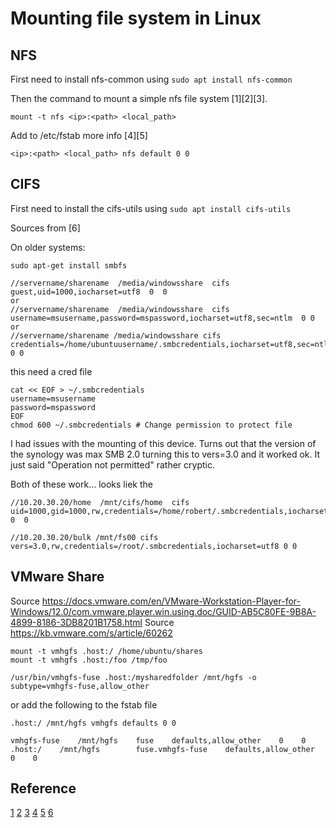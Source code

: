 # Mounting file system in Linux

## NFS


First need to install nfs-common using `sudo apt install nfs-common`

Then the command to mount a simple nfs file system [1][2][3]. 

```
mount -t nfs <ip>:<path> <local_path>
```

Add to /etc/fstab more info [4][5]

```
<ip>:<path> <local_path> nfs default 0 0
```

## CIFS

First need to install the cifs-utils using `sudo apt install cifs-utils`

Sources from [6]

On older systems:

```
sudo apt-get install smbfs
```

```
//servername/sharename  /media/windowsshare  cifs  guest,uid=1000,iocharset=utf8  0  0
or
//servername/sharename  /media/windowsshare  cifs  username=msusername,password=mspassword,iocharset=utf8,sec=ntlm  0 0 
or
//servername/sharename /media/windowsshare cifs credentials=/home/ubuntuusername/.smbcredentials,iocharset=utf8,sec=ntlm 0 0
```

this need a cred file

```
cat << EOF > ~/.smbcredentials
username=msusername
password=mspassword
EOF
chmod 600 ~/.smbcredentials # Change permission to protect file
```

I had issues with the mounting of this device. Turns out that the version of the
synology was max SMB 2.0 turning this to vers=3.0 and it worked ok.
It just said "Operation not permitted" rather cryptic.

Both of these work... looks liek the 

```
//10.20.30.20/home  /mnt/cifs/home  cifs  uid=1000,gid=1000,rw,credentials=/home/robert/.smbcredentials,iocharset=utf8,vers=3.0  0  0

//10.20.30.20/bulk /mnt/fs00 cifs vers=3.0,rw,credentials=/root/.smbcredentials,iocharset=utf8 0 0
```

## VMware Share

Source https://docs.vmware.com/en/VMware-Workstation-Player-for-Windows/12.0/com.vmware.player.win.using.doc/GUID-AB5C80FE-9B8A-4899-8186-3DB8201B1758.html
Source https://kb.vmware.com/s/article/60262

```
mount -t vmhgfs .host:/ /home/ubuntu/shares
mount -t vmhgfs .host:/foo /tmp/foo
```

```
/usr/bin/vmhgfs-fuse .host:/mysharedfolder /mnt/hgfs -o subtype=vmhgfs-fuse,allow_other
```

or add the following to the fstab file

```
.host:/ /mnt/hgfs vmhgfs defaults 0 0
```

```
vmhgfs-fuse    /mnt/hgfs    fuse    defaults,allow_other    0    0
.host:/    /mnt/hgfs        fuse.vmhgfs-fuse    defaults,allow_other    0    0
```


## Reference

[1](https://www.tecmint.com/how-to-setup-nfs-server-in-linux/)
[2](https://www.digitalocean.com/community/tutorials/how-to-set-up-an-nfs-mount-on-ubuntu-18-04)
[3](https://help.ubuntu.com/lts/serverguide/network-file-system.html.en)
[4](https://wiki.ubuntu.com/MountWindowsSharesPermanently)
[5](http://www.troubleshooters.com/linux/nfs.htm)
[6](https://wiki.ubuntu.com/MountWindowsSharesPermanently)
